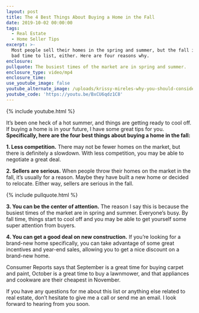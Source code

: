 ```yaml
---
layout: post
title: The 4 Best Things About Buying a Home in the Fall
date: 2019-10-02 00:00:00
tags:
  - Real Estate
  - Home Seller Tips
excerpt: >-
  Most people sell their homes in the spring and summer, but the fall isn’t a
  bad time to list, either. Here are four reasons why.
enclosure:
pullquote: The busiest times of the market are in spring and summer.
enclosure_type: video/mp4
enclosure_time:
use_youtube_image: false
youtube_alternate_image: /uploads/krissy-mireles-why-you-should-consider-listing-this-fall-youtube.jpg
youtube_code: 'https://youtu.be/BxCU6qdz1C8'
---
```


{% include youtube.html %}

It’s been one heck of a hot summer, and things are getting ready to cool off. If buying a home is in your future, I have some great tips for you. **Specifically, here are the four best things about buying a home in the fall:**

**1\. Less competition.** There may not be fewer homes on the market, but there is definitely a slowdown. With less competition, you may be able to negotiate a great deal.

**2\. Sellers are serious.** When people throw their homes on the market in the fall, it’s usually for a reason. Maybe they have built a new home or decided to relocate. Either way, sellers are serious in the fall.

{% include pullquote.html %}

**3\. You can be the center of attention.** The reason I say this is because the busiest times of the market are in spring and summer. Everyone’s busy. By fall time, things start to cool off and you may be able to get yourself some super attention from buyers.

**4\. You can get a good deal on new construction.** If you’re looking for a brand-new home specifically, you can take advantage of some great incentives and year-end sales, allowing you to get a nice discount on a brand-new home.&nbsp;

Consumer Reports says that September is a great time for buying carpet and paint, October is a great time to buy a lawnmower, and that appliances and cookware are their cheapest in November.

If you have any questions for me about this list or anything else related to real estate, don’t hesitate to give me a call or send me an email. I look forward to hearing from you soon.